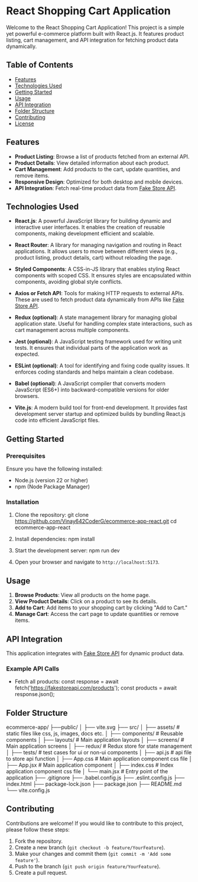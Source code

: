# React Shopping Cart Application

Welcome to the React Shopping Cart Application! This project is a simple yet powerful e-commerce platform built with React.js. It features product listing, cart management, and API integration for fetching product data dynamically.

## Table of Contents

- [Features](#features)
- [Technologies Used](#technologies-used)
- [Getting Started](#getting-started)
- [Usage](#usage)
- [API Integration](#api-integration)
- [Folder Structure](#folder-structure)
- [Contributing](#contributing)
- [License](#license)

## Features

- **Product Listing**: Browse a list of products fetched from an external API.
- **Product Details**: View detailed information about each product.
- **Cart Management**: Add products to the cart, update quantities, and remove items.
- **Responsive Design**: Optimized for both desktop and mobile devices.
- **API Integration**: Fetch real-time product data from [Fake Store API](https://fakestoreapi.com/).

## Technologies Used

- **React.js**: A powerful JavaScript library for building dynamic and interactive user interfaces. It enables the creation of reusable components, making development efficient and scalable.

- **React Router**: A library for managing navigation and routing in React applications. It allows users to move between different views (e.g., product listing, product details, cart) without reloading the page.

- **Styled Components**: A CSS-in-JS library that enables styling React components with scoped CSS. It ensures styles are encapsulated within components, avoiding global style conflicts.

- **Axios or Fetch API**: Tools for making HTTP requests to external APIs. These are used to fetch product data dynamically from APIs like [Fake Store API](https://fakestoreapi.com/).

- **Redux (optional)**: A state management library for managing global application state. Useful for handling complex state interactions, such as cart management across multiple components.

- **Jest (optional)**: A JavaScript testing framework used for writing unit tests. It ensures that individual parts of the application work as expected.

- **ESLint (optional)**: A tool for identifying and fixing code quality issues. It enforces coding standards and helps maintain a clean codebase.

- **Babel (optional)**: A JavaScript compiler that converts modern JavaScript (ES6+) into backward-compatible versions for older browsers.

- **Vite.js**: A modern build tool for front-end development. It provides fast development server startup and optimized builds by bundling React.js code into efficient JavaScript files.


## Getting Started

### Prerequisites

Ensure you have the following installed:

- Node.js (version 22 or higher)
- npm (Node Package Manager)

### Installation

1. Clone the repository:
git clone https://github.com/Vinay642CoderG/ecommerce-app-react.git
cd ecommerce-app-react


2. Install dependencies:
npm install


3. Start the development server:
npm run dev


4. Open your browser and navigate to `http://localhost:5173`.

## Usage

1. **Browse Products**: View all products on the home page.
2. **View Product Details**: Click on a product to see its details.
3. **Add to Cart**: Add items to your shopping cart by clicking "Add to Cart."
4. **Manage Cart**: Access the cart page to update quantities or remove items.

## API Integration

This application integrates with [Fake Store API](https://fakestoreapi.com/) for dynamic product data.

### Example API Calls

- Fetch all products:
const response = await fetch('https://fakestoreapi.com/products');
const products = await response.json();


## Folder Structure

ecommerce-app/
├──public/
│ ├── vite.svg
├── src/
│ ├── assets/ # static files like css, js, images, docs etc.
│ ├── components/ # Reusable components
│ ├── layouts/ # Main application layouts
│ ├── screens/ # Main application screens
│ ├── redux/ # Redux store for state management
│ ├── tests/ # test cases for ui or non-ui components
│ ├── api.js # api file to store api function
│ ├── App.css # Main application component css file
│ ├── App.jsx # Main application component
│ ├── index.css # Index application component css file
│ └── main.jsx # Entry point of the application
├── .gitignore
├── .babel.config.js
├── .eslint.config.js
├── index.html
├── package-lock.json
├── package.json
├── README.md
└── vite.config.js


## Contributing

Contributions are welcome! If you would like to contribute to this project, please follow these steps:

1. Fork the repository.
2. Create a new branch (`git checkout -b feature/YourFeature`).
3. Make your changes and commit them (`git commit -m 'Add some feature'`).
4. Push to the branch (`git push origin feature/YourFeature`).
5. Create a pull request.
